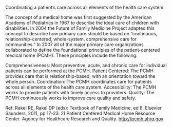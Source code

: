 Coordinating a patient’s care across all elements of the health care system

The concept of a medical home was first suggested by the American Academy of Pediatrics in 1967 to describe the ideal care of children with disabilities. In 2004 the Future of Family Medicine Project adapted this concept to describe how primary care should be based on “continuous, relationship-centered, whole-system, comprehensive care for communities.” In 2007 all of the major primary care organizations collaborated to define the foundational principles of the patient-centered medical home (PCMH). These principles include the following:

Comprehensiveness: Most preventive, acute, and chronic care for individual patients can be performed
at the PCMH. Patient Centered: The PCMH provides care that is relationship-based, with an orientation toward the whole
person. Coordination: The PCMH coordinates care for patients across all elements of the health care system. Accessibility: The PCMH works to provide patients with timely access to providers. Quality: The PCMH continuously works to improve care quality and safety.

Ref:  Rakel RE, Rakel DP (eds): Textbook of Family Medicine, ed 8. Elsevier Saunders, 2011, pp 17-23. 2) Patient Centered Medical Home Resource Center. Agency for Healthcare Research and Quality. http://pcmh.ahrq.gov
